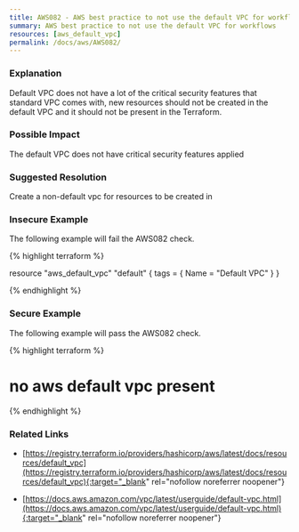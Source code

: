 ```yaml
---
title: AWS082 - AWS best practice to not use the default VPC for workflows
summary: AWS best practice to not use the default VPC for workflows 
resources: [aws_default_vpc] 
permalink: /docs/aws/AWS082/
---
```

### Explanation


Default VPC does not have a lot of the critical security features that standard VPC comes with, new resources should not be created in the default VPC and it should not be present in the Terraform.


### Possible Impact
The default VPC does not have critical security features applied

### Suggested Resolution
Create a non-default vpc for resources to be created in


### Insecure Example

The following example will fail the AWS082 check.

{% highlight terraform %}

resource "aws_default_vpc" "default" {
	tags = {
	  Name = "Default VPC"
	}
  }

{% endhighlight %}



### Secure Example

The following example will pass the AWS082 check.

{% highlight terraform %}

# no aws default vpc present

{% endhighlight %}



### Related Links


- [https://registry.terraform.io/providers/hashicorp/aws/latest/docs/resources/default_vpc](https://registry.terraform.io/providers/hashicorp/aws/latest/docs/resources/default_vpc){:target="_blank" rel="nofollow noreferrer noopener"}

- [https://docs.aws.amazon.com/vpc/latest/userguide/default-vpc.html](https://docs.aws.amazon.com/vpc/latest/userguide/default-vpc.html){:target="_blank" rel="nofollow noreferrer noopener"}


